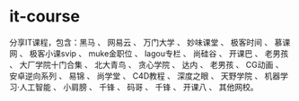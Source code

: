 # it-course
分享IT课程，包含：黑马 、 网易云 、 万门大学 、 妙味课堂 、 极客时间 、 慕课网 、 极客小课svip 、 muke金职位 、 lagou专栏 、 尚硅谷 、 开课巴 、 老男孩 、 大厂学院十门合集 、 北大青鸟 、 贪心学院 、 达内 、 老男孩 、 CG动画 、 安卓逆向系列 、 易锦 、 尚学堂 、 C4D教程 、 深度之眼 、 天野学院 、 机器学习·人工智能 、 小肩膀 、 千锋 、 码哥 、 千锋 、 开课八 、 其他网校。
